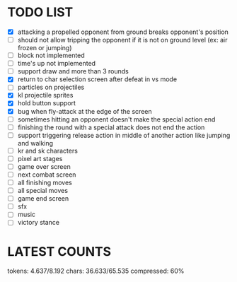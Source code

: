 # TODO LIST

- [x] attacking a propelled opponent from ground breaks opponent's position
- [ ] should not allow tripping the opponent if it is not on ground level (ex: air frozen or jumping)
- [ ] block not implemented
- [ ] time's up not implemented
- [ ] support draw and more than 3 rounds
- [x] return to char selection screen after defeat in vs mode
- [ ] particles on projectiles
- [x] kl projectile sprites
- [x] hold button support
- [x] bug when fly-attack at the edge of the screen
- [ ] sometimes hitting an opponent doesn't make the special action end
- [ ] finishing the round with a special attack does not end the action
- [ ] support triggering release action in middle of another action like jumping and walking
- [ ] kr and sk characters
- [ ] pixel art stages
- [ ] game over screen
- [ ] next combat screen
- [ ] all finishing moves
- [ ] all special moves
- [ ] game end screen
- [ ] sfx
- [ ] music
- [ ] victory stance

# LATEST COUNTS
tokens: 4.637/8.192
chars: 36.633/65.535
compressed: 60%